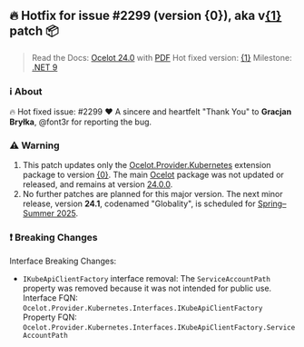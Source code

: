 ## :fire: Hotfix for issue #2299 (version {0}), aka v[{1}](https://github.com/ThreeMammals/Ocelot/releases/tag/{1}) patch :package:
> Read the Docs: [Ocelot 24.0](https://ocelot.readthedocs.io/en/24.0/) with [PDF](https://ocelot.readthedocs.io/_/downloads/en/24.0/pdf/)
> Hot fixed version: [{1}](https://github.com/ThreeMammals/Ocelot/releases/tag/{1})
> Milestone: [.NET 9](https://github.com/ThreeMammals/Ocelot/milestone/11)

### :information_source: About
:fire: Hot fixed issue: #2299 
:heart: A sincere and heartfelt "Thank You" to **Gracjan Bryłka**, @font3r for reporting the bug.

### :warning: Warning
1. This patch updates only the [Ocelot.Provider.Kubernetes](https://www.nuget.org/packages/Ocelot.Provider.Kubernetes) extension package to version [{0}](https://www.nuget.org/packages/Ocelot.Provider.Kubernetes/{0}). The main [Ocelot](https://www.nuget.org/packages/Ocelot) package was not updated or released, and remains at version [24.0.0](https://www.nuget.org/packages/Ocelot/24.0.0).
2. No further patches are planned for this major version. The next minor release, version **24.1**, codenamed "Globality", is scheduled for [Spring–Summer 2025](https://github.com/ThreeMammals/Ocelot/milestone/9).

### :exclamation: Breaking Changes
Interface Breaking Changes:
- `IKubeApiClientFactory` interface removal: The `ServiceAccountPath` property was removed because it was not intended for public use.
  Interface FQN: `Ocelot.Provider.Kubernetes.Interfaces.IKubeApiClientFactory`
  Property FQN: `Ocelot.Provider.Kubernetes.Interfaces.IKubeApiClientFactory.ServiceAccountPath`

